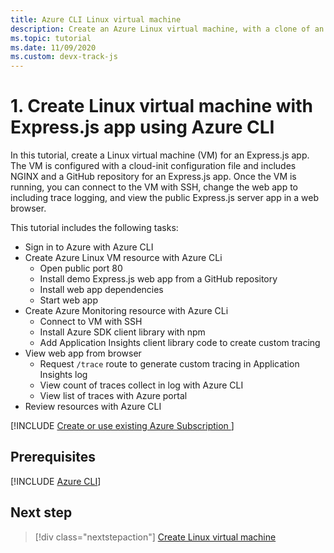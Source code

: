 ```yaml
---
title: Azure CLI Linux virtual machine
description: Create an Azure Linux virtual machine, with a clone of an Express.js-based app from a GitHub repository.  
ms.topic: tutorial
ms.date: 11/09/2020
ms.custom: devx-track-js
---
```


# 1. Create Linux virtual machine with Express.js app using Azure CLI

In this tutorial, create a Linux virtual machine (VM) for an Express.js app. The VM is configured with a cloud-init configuration file and includes NGINX and a GitHub repository for an Express.js app. Once the VM is running, you can connect to the VM with SSH, change the web app to including trace logging, and view the public Express.js server app in a web browser.

This tutorial includes the following tasks:

* Sign in to Azure with Azure CLI
* Create Azure Linux VM resource with Azure CLi
    * Open public port 80
    * Install demo Express.js web app from a GitHub repository
    * Install web app dependencies
    * Start web app
* Create Azure Monitoring resource with Azure CLi
    * Connect to VM with SSH
    * Install Azure SDK client library with npm
    * Add Application Insights client library code to create custom tracing
* View web app from browser
    * Request `/trace` route to generate custom tracing in Application Insights log
    * View count of traces collect in log with Azure CLI
    * View list of traces with Azure portal
* Review resources with Azure CLI

[!INCLUDE [Create or use existing Azure Subscription ](../../includes/environment-subscription-h2.md)]

## Prerequisites

[!INCLUDE [Azure CLI](~/../azure-docs/includes/azure-cli-prepare-your-environment-no-header.md)]

## Next step

> [!div class="nextstepaction"]
> [Create Linux virtual machine](create-linux-virtual-machine-azure-cli.md) 